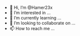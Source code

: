 - 👋 Hi, I’m @Hamer23x
- 👀 I’m interested in ...
- 🌱 I’m currently learning ...
- 💞️ I’m looking to collaborate on ...
- 📫 How to reach me ...

<!---
Hamer23x/Hamer23x is a ✨ special ✨ repository because its `README.md` (this file) appears on your GitHub profile.
You can click the Preview link to take a look at your changes.
--->
